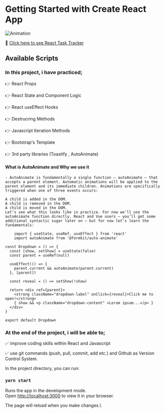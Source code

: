 # Getting Started with Create React App

![Animation](https://user-images.githubusercontent.com/99739515/177800147-0c1c69d5-44d9-4c7f-a560-cc3f7c7a572c.gif)

📍 [Click here to see React Task Tracker](https://task-tracker-react-djmdf739g-yaserdemet.vercel.app)

## Available Scripts

### In this project, i have practiced;

👉 React Props

👉 React State and Component Logic

👉 React useEffect Hooks

👉 Destrucring Methods

👉 Javascript Iteration Methods

👉 Bootstrap's Template

👉 3rd party libraries (Toastify , AutoAnimate)


#### What is AutoAnimate and Why we use it 

    - AutoAnimate is fundamentally a single function — autoAnimate — that accepts a parent element. Automatic animations will be applied to the parent element and its immediate children. Animations are specifically triggered when one of three events occurs:

    A child is added in the DOM.
    A child is removed in the DOM.
    A child is moved in the DOM.
    Let’s see what this looks like in practice. For now we'll use the autoAnimate function directly. React and Vue users — you’ll get some additional syntactic sugar later on — but for now let's learn the fundamentals:

```
    import { useState, useRef, useEffect } from 'react'
    import autoAnimate from '@formkit/auto-animate'

const Dropdown = () => {
  const [show, setShow] = useState(false)
  const parent = useRef(null)

  useEffect(() => {
    parent.current && autoAnimate(parent.current)
  }, [parent])

  const reveal = () => setShow(!show)

  return <div ref={parent}>
    <strong className="dropdown-label" onClick={reveal}>Click me to open!</strong>
    { show && <p className="dropdown-content" >Lorum ipsum...</p> }
  </div>
}

export default Dropdown

```

### At the end of the project, i will be able to;

✅ improve coding skills within React and Javascript

✅ use git commands (push, pull, commit, add etc.) and Github as Version Control System.

In the project directory, you can run:

### `yarn start`

Runs the app in the development mode.\
Open [http://localhost:3000](http://localhost:3000) to view it in your browser.

The page will reload when you make changes.\
